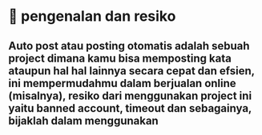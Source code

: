 # 📜 pengenalan dan resiko

Auto post atau posting otomatis adalah sebuah project dimana kamu bisa memposting kata ataupun
hal hal lainnya secara cepat dan efsien, ini mempermudahmu dalam berjualan online (misalnya),
resiko dari menggunakan project ini yaitu banned account, timeout dan sebagainya, bijaklah dalam menggunakan
---
